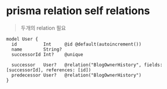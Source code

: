 # prisma relation self relations

> 두개의 relation 필요

```prisma
model User {
  id          Int     @id @default(autoincrement())
  name        String?
  successorId Int?    @unique

  successor   User?   @relation("BlogOwnerHistory", fields: [successorId], references: [id])
  predecessor User?   @relation("BlogOwnerHistory")
}
```
